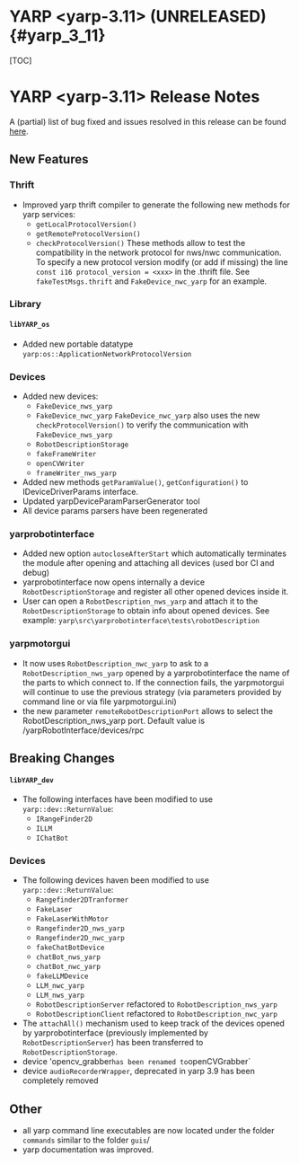 YARP <yarp-3.11> (UNRELEASED)                                         {#yarp_3_11}
============================

[TOC]

YARP <yarp-3.11> Release Notes
=============================


A (partial) list of bug fixed and issues resolved in this release can be found
[here](https://github.com/robotology/yarp/issues?q=label%3A%22Fixed+in%3A+YARP+yarp-3.11%22).

New Features
----------------

### Thrift

* Improved yarp thrift compiler to generate the following new methods for yarp services:
  - `getLocalProtocolVersion()`
  - `getRemoteProtocolVersion()`
  - `checkProtocolVersion()`
  These methods allow to test the compatibility in the network protocol for nws/nwc communication.
  To specify a new protocol version modify (or add if missing) the line `const i16 protocol_version = <xxx>` in the .thrift file. 
  See `fakeTestMsgs.thrift` and `FakeDevice_nwc_yarp` for an example.
 
### Library

#### `libYARP_os`

* Added new portable datatype `yarp:os::ApplicationNetworkProtocolVersion` 

### Devices

* Added new devices:
  - `FakeDevice_nws_yarp`
  - `FakeDevice_nwc_yarp`
 `FakeDevice_nwc_yarp` also uses the new `checkProtocolVersion()` to verify the communication with `FakeDevice_nws_yarp`
  - `RobotDescriptionStorage`
  - `fakeFrameWriter`
  - `openCVWriter`
  - `frameWriter_nws_yarp`
* Added new methods `getParamValue()`, `getConfiguration()` to IDeviceDriverParams interface.
* Updated yarpDeviceParamParserGenerator tool
* All device params parsers have been regenerated

### yarprobotinterface

* Added new option `autocloseAfterStart` which automatically terminates the module after opening and attaching all devices (used bor CI and debug)
* yarprobotinterface now opens internally a device `RobotDescriptionStorage` and register all other opened devices inside it.
* User can open a `RobotDescription_nws_yarp` and attach it to the `RobotDescriptionStorage` to obtain info about opened devices. See example: 
`yarp\src\yarprobotinterface\tests\robotDescription`

### yarpmotorgui

* It now uses `RobotDescription_nwc_yarp` to ask to a `RobotDescription_nws_yarp` opened by a yarprobotinterface the name of the parts to which connect to.
If the connection fails, the yarpmotorgui will continue to use the previous strategy (via parameters provided by command line or via file yarpmotorgui.ini)
* the new parameter `remoteRobotDescriptionPort` allows to select the RobotDescription_nws_yarp port. Default value is /yarpRobotInterface/devices/rpc

Breaking Changes
----------------

#### `libYARP_dev`

* The following interfaces have been modified to use `yarp::dev::ReturnValue`:
  - `IRangeFinder2D`
  - `ILLM`
  - `IChatBot`

### Devices

* The following devices haven been modified to use `yarp::dev::ReturnValue`:
  - `Rangefinder2DTranformer`
  - `FakeLaser`
  - `FakeLaserWithMotor`
  - `Rangefinder2D_nws_yarp`
  - `Rangefinder2D_nwc_yarp`
  - `fakeChatBotDevice`
  - `chatBot_nws_yarp`
  - `chatBot_nwc_yarp`
  - `fakeLLMDevice`
  - `LLM_nwc_yarp`
  - `LLM_nws_yarp`
  - `RobotDescriptionServer` refactored to `RobotDescription_nws_yarp`
  - `RobotDescriptionClient` refactored to `RobotDescription_nwc_yarp`
* The `attachAll()` mechanism used to keep track of the devices opened by yarprobotinterface (previously implemented by `RobotDescriptionServer`)
  has been transferred to `RobotDescriptionStorage`.
* device 'opencv_grabber` has been renamed to `openCVGrabber`
* device `audioRecorderWrapper`, deprecated in yarp 3.9 has been completely removed

Other
-----

* all yarp command line executables are now located under the folder `commands` similar to the folder `guis`/
* yarp documentation was improved.


